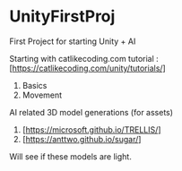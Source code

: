 # UnityFirstProj
First Project for starting Unity + AI


Starting with catlikecoding.com tutorial
: [https://catlikecoding.com/unity/tutorials/]
1. Basics
2. Movement


AI related 3D model generations (for assets)
1. [https://microsoft.github.io/TRELLIS/]
2. [https://anttwo.github.io/sugar/]

Will see if these models are light. 
